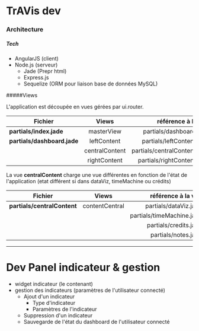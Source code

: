 # TrAVis dev

### Architecture

##### Tech
- AngularJS (client)
- Node.js (serveur)
    - Jade (Prepr html)
    - Express.js
    - Sequelize (ORM pour liaison base de données MySQL)
    
#####Views

L'application est découpée en vues gérées par ui.router.

| Fichier        | Views           | référence à la vue  |
| ------------- |:-------------:| -----:|
| **partials/index.jade**     | masterView |partials/dashboard.jade|
| **partials/dashboard.jade**   | leftContent|partials/leftContent.jade |
|| centralContent|partials/centralContent.jade|
|| rightContent|partials/rightContent.jade|


La vue **centralContent** charge une vue différentes en fonction de l'état de l'application (etat différent si dans dataViz, timeMachine ou crédits)

| Fichier        | Views           | référence à la vue  |
| ------------- |:-------------:| -----:|
|**partials/centralContent**|contentCentral|partials/dataViz.jade|
|||partials/timeMachine.jade|
|||partials/credits.jade|
|||partials/notes.jade|


----------------
# Dev Panel indicateur & gestion

- widget indicateur (le contenant)
- gestion des indicateurs (paramètres de l'utilisateur connecté)
    - Ajout d'un indicateur
        - Type d'indicateur
        - Paramètres de l'indicateur
    - Suppression d'un indicateur   
    - Sauvegarde de l'état du dashboard de l'utilisateur connecté

